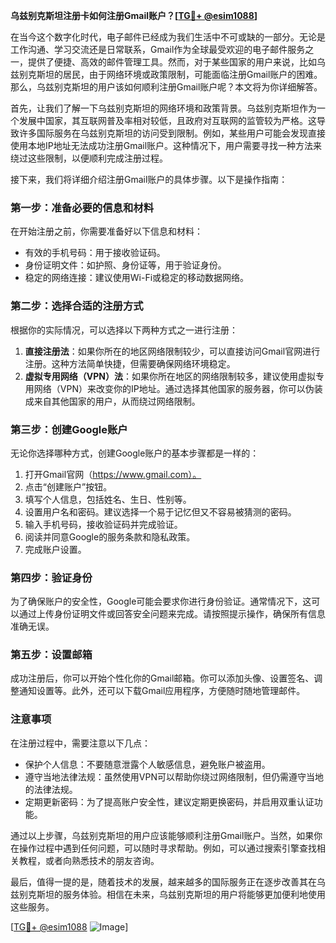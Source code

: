 **乌兹别克斯坦注册卡如何注册Gmail账户？[[TG💪+ @esim1088](https://t.me/s/esim1088)]**

在当今这个数字化时代，电子邮件已经成为我们生活中不可或缺的一部分。无论是工作沟通、学习交流还是日常联系，Gmail作为全球最受欢迎的电子邮件服务之一，提供了便捷、高效的邮件管理工具。然而，对于某些国家的用户来说，比如乌兹别克斯坦的居民，由于网络环境或政策限制，可能面临注册Gmail账户的困难。那么，乌兹别克斯坦的用户该如何顺利注册Gmail账户呢？本文将为你详细解答。

首先，让我们了解一下乌兹别克斯坦的网络环境和政策背景。乌兹别克斯坦作为一个发展中国家，其互联网普及率相对较低，且政府对互联网的监管较为严格。这导致许多国际服务在乌兹别克斯坦的访问受到限制。例如，某些用户可能会发现直接使用本地IP地址无法成功注册Gmail账户。这种情况下，用户需要寻找一种方法来绕过这些限制，以便顺利完成注册过程。

接下来，我们将详细介绍注册Gmail账户的具体步骤。以下是操作指南：

### 第一步：准备必要的信息和材料

在开始注册之前，你需要准备好以下信息和材料：
- 有效的手机号码：用于接收验证码。
- 身份证明文件：如护照、身份证等，用于验证身份。
- 稳定的网络连接：建议使用Wi-Fi或稳定的移动数据网络。

### 第二步：选择合适的注册方式

根据你的实际情况，可以选择以下两种方式之一进行注册：
1. **直接注册法**：如果你所在的地区网络限制较少，可以直接访问Gmail官网进行注册。这种方法简单快捷，但需要确保网络环境稳定。
2. **虚拟专用网络（VPN）法**：如果你所在地区的网络限制较多，建议使用虚拟专用网络（VPN）来改变你的IP地址。通过选择其他国家的服务器，你可以伪装成来自其他国家的用户，从而绕过网络限制。

### 第三步：创建Google账户

无论你选择哪种方式，创建Google账户的基本步骤都是一样的：
1. 打开Gmail官网（https://www.gmail.com）。
2. 点击“创建账户”按钮。
3. 填写个人信息，包括姓名、生日、性别等。
4. 设置用户名和密码。建议选择一个易于记忆但又不容易被猜测的密码。
5. 输入手机号码，接收验证码并完成验证。
6. 阅读并同意Google的服务条款和隐私政策。
7. 完成账户设置。

### 第四步：验证身份

为了确保账户的安全性，Google可能会要求你进行身份验证。通常情况下，这可以通过上传身份证明文件或回答安全问题来完成。请按照提示操作，确保所有信息准确无误。

### 第五步：设置邮箱

成功注册后，你可以开始个性化你的Gmail邮箱。你可以添加头像、设置签名、调整通知设置等。此外，还可以下载Gmail应用程序，方便随时随地管理邮件。

### 注意事项

在注册过程中，需要注意以下几点：
- 保护个人信息：不要随意泄露个人敏感信息，避免账户被盗用。
- 遵守当地法律法规：虽然使用VPN可以帮助你绕过网络限制，但仍需遵守当地的法律法规。
- 定期更新密码：为了提高账户安全性，建议定期更换密码，并启用双重认证功能。

通过以上步骤，乌兹别克斯坦的用户应该能够顺利注册Gmail账户。当然，如果你在操作过程中遇到任何问题，可以随时寻求帮助。例如，可以通过搜索引擎查找相关教程，或者向熟悉技术的朋友咨询。

最后，值得一提的是，随着技术的发展，越来越多的国际服务正在逐步改善其在乌兹别克斯坦的服务体验。相信在未来，乌兹别克斯坦的用户将能够更加便利地使用这些服务。

[[TG💪+ @esim1088](https://t.me/s/esim1088) ![Image](https://i.postimg.cc/4NQfJmqS/Snipaste-2025-05-13-00-14-12.png)]